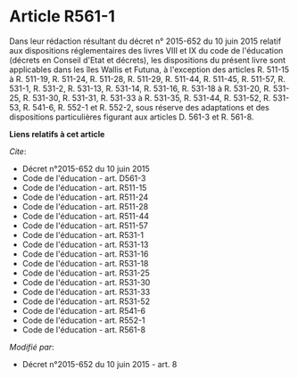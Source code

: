 # Article R561-1

Dans leur rédaction résultant du décret n° 2015-652 du 10 juin 2015 relatif aux dispositions réglementaires des livres VIII
et IX du code de l'éducation (décrets en Conseil d'Etat et décrets), les dispositions du présent livre sont applicables dans
les îles Wallis et Futuna, à l'exception des articles R. 511-15 à R. 511-19, R. 511-24, R. 511-28, R. 511-29, R. 511-44, R.
511-45, R. 511-57, R. 531-1, R. 531-2, R. 531-13, R. 531-14, R. 531-16, R. 531-18 à R. 531-20, R. 531-25, R. 531-30, R.
531-31, R. 531-33 à R. 531-35, R. 531-44, R. 531-52, R. 531-53, R. 541-6, R. 552-1 et R. 552-2, sous réserve des adaptations
et des dispositions particulières figurant aux articles D. 561-3 et R. 561-8.

**Liens relatifs à cet article**

_Cite_:

  - Décret n°2015-652 du 10 juin 2015
  - Code de l'éducation - art. D561-3
  - Code de l'éducation - art. R511-15
  - Code de l'éducation - art. R511-24
  - Code de l'éducation - art. R511-28
  - Code de l'éducation - art. R511-44
  - Code de l'éducation - art. R511-57
  - Code de l'éducation - art. R531-1
  - Code de l'éducation - art. R531-13
  - Code de l'éducation - art. R531-16
  - Code de l'éducation - art. R531-18
  - Code de l'éducation - art. R531-25
  - Code de l'éducation - art. R531-30
  - Code de l'éducation - art. R531-33
  - Code de l'éducation - art. R531-52
  - Code de l'éducation - art. R541-6
  - Code de l'éducation - art. R552-1
  - Code de l'éducation - art. R561-8

_Modifié par_:

  - Décret n°2015-652 du 10 juin 2015 - art. 8
